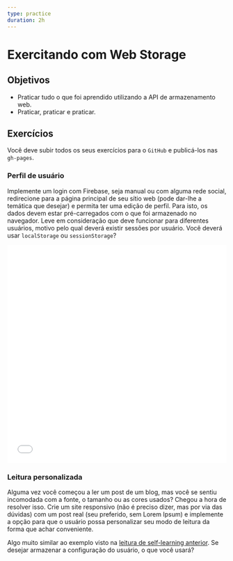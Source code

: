 ```yaml
---
type: practice
duration: 2h
---
```


# Exercitando com Web Storage

## Objetivos

- Praticar tudo o que foi aprendido utilizando a API de armazenamento web.
- Praticar, praticar e praticar.

## Exercícios

Você deve subir todos os seus exercícios para o `GitHub` e publicá-los nas `gh-pages`.

### Perfil de usuário

Implemente um login com Firebase, seja manual ou com alguma rede social,
redirecione para a página principal de seu sítio web (pode dar-lhe a temática
que desejar) e permita ter uma edição de perfil. Para isto, os dados devem estar
pré-carregados com o que foi armazenado no navegador. Leve em consideração que
deve funcionar para diferentes usuários, motivo pelo qual deverá existir sessões
por usuário. Você deverá usar `localStorage` ou `sessionStorage`?

<iframe
  height='500'
  scrolling='no'
  title='Edit Profile with Angular'
  src='//codepen.io/DonPage/embed/HCjem/?height=265&theme-id=0&default-tab=result&embed-version=2'
  frameborder='no'
  allowtransparency='true'
  allowfullscreen='true'
  style='width: 100%;'
>
  See the Pen [Edit Profile with Angular](https://codepen.io/DonPage/pen/HCjem/)
  by Don Page ([@DonPage](https://codepen.io/DonPage)) on
  [CodePen](https://codepen.io).
</iframe>

### Leitura personalizada

Alguma vez você começou a ler um post de um blog, mas você se sentiu incomodada
com a fonte, o tamanho ou as cores usados? Chegou a hora de resolver isso. Crie
um site responsivo (não é preciso dizer, mas por via das dúvidas) com um post
real (seu preferido, sem Lorem Ipsum) e implemente a opção para que o usuário
possa personalizar seu modo de leitura da forma que achar conveniente.

Algo muito similar ao exemplo visto na [leitura de self-learning
anterior](https://mdn.github.io/dom-examples/web-storage/). Se desejar armazenar
a configuração do usuário, o que você usará?
